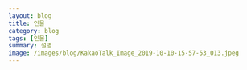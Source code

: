 ```yaml
---
layout: blog
title: 인물
category: blog
tags: [인물]  
summary: 설명
image: /images/blog/KakaoTalk_Image_2019-10-10-15-57-53_013.jpeg
---
```

